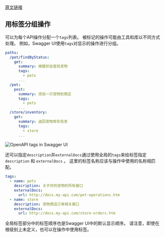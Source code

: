 [原文链接](https://swagger.io/docs/specification/grouping-operations-with-tags/)

## 用标签分组操作

可以为每个API操作分配一个`tags`列表。
被标记的操作可能由工具和库以不同方式处理。
例如，Swagger UI使用`tags`对显示的操作进行分组。

```yaml
paths:
  /pet/findByStatus:
    get:
      summary: 根据状态查找宠物
      tags:
        - pets
      ...
  /pet:
    post:
      summary: 添加一只宠物到商店
      tags:
        - pets
      ...
  /store/inventory:
    get:
      summary: 返回宠物库存信息
      tags:
        - store
      ...
```

![OpenAPI tags in Swagger UI](https://static1.smartbear.co/swagger/media/images/swagger-ui-tags-(1).png)

还可以指定`description`并`externalDocs`通过使用全局的`tags`来给标签指定`description` 和 `externalDocs` 。
这里的标签名称应该与操作中使用的名称相匹配。

```yaml
tags:
  - name: pets
    description: 关于你的宠物的所有接口
    externalDocs:
      url: http://docs.my-api.com/pet-operations.htm
  - name: store
    description: 宠物商店订单相关接口
    externalDocs:
      url: http://docs.my-api.com/store-orders.htm
```

全局标签部分中的标签顺序也是Swagger UI中的默认显示顺序。
请注意，即使在根级别上未定义，也可以在操作中使用标签。
